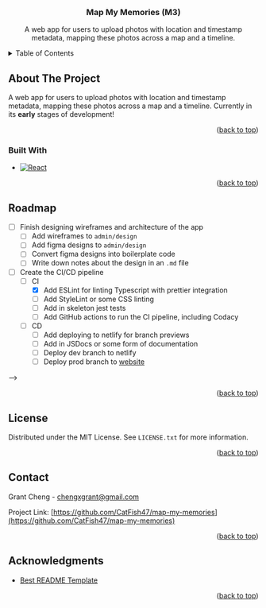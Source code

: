 <!-- Improved compatibility of back to top link: See: https://github.com/othneildrew/Best-README-Template/pull/73 -->

<a name="readme-top"></a>

<!-- PROJECT SHIELDS -->
<!--
*** I'm using markdown "reference style" links for readability.
*** Reference links are enclosed in brackets [ ] instead of parentheses ( ).
*** See the bottom of this document for the declaration of the reference variables
*** for contributors-url, forks-url, etc. This is an optional, concise syntax you may use.
*** https://www.markdownguide.org/basic-syntax/#reference-style-links
-->
<!-- [![Contributors][contributors-shield]][contributors-url]
[![Forks][forks-shield]][forks-url]
[![Stargazers][stars-shield]][stars-url]
[![Issues][issues-shield]][issues-url]
[![MIT License][license-shield]][license-url]
[![LinkedIn][linkedin-shield]][linkedin-url] -->

<!-- PROJECT LOGO -->
<br />
<div align="center">
  <!-- <a href="https://github.com/CatFish47/map-my-memories">
    <img src="images/logo.png" alt="Logo" width="80" height="80">
  </a> -->

<h3 align="center">Map My Memories (M3)</h3>

  <p align="center">
    A web app for users to upload photos with location and timestamp metadata, mapping these photos across a map and a timeline.
    <!-- <br />
    <a href="https://github.com/CatFish47/map-my-memories"><strong>Explore the docs »</strong></a>
    <br />
    <br />
    <a href="https://github.com/CatFish47/map-my-memories">View Demo</a>
    ·
    <a href="https://github.com/CatFish47/map-my-memories/issues">Report Bug</a>
    ·
    <a href="https://github.com/CatFish47/map-my-memories/issues">Request Feature</a> -->
  </p>
</div>

<!-- TABLE OF CONTENTS -->
<details>
  <summary>Table of Contents</summary>
  <ol>
    <li>
      <a href="#about-the-project">About The Project</a>
      <ul>
        <li><a href="#built-with">Built With</a></li>
      </ul>
    </li>
    <!-- <li>
      <a href="#getting-started">Getting Started</a>
      <ul>
        <li><a href="#prerequisites">Prerequisites</a></li>
        <li><a href="#installation">Installation</a></li>
      </ul>
    </li> -->
    <!-- <li><a href="#usage">Usage</a></li> -->
    <li><a href="#roadmap">Roadmap</a></li>
    <!-- <li><a href="#contributing">Contributing</a></li> -->
    <li><a href="#license">License</a></li>
    <li><a href="#contact">Contact</a></li>
    <li><a href="#acknowledgments">Acknowledgments</a></li>
  </ol>
</details>

<!-- ABOUT THE PROJECT -->

## About The Project

<!-- [![Product Name Screen Shot][product-screenshot]](https://example.com) -->

A web app for users to upload photos with location and timestamp metadata, mapping these photos across a map and a timeline. Currently in its **early** stages of development!

<p align="right">(<a href="#readme-top">back to top</a>)</p>

### Built With

-   [![React][React.js]][React-url]

<p align="right">(<a href="#readme-top">back to top</a>)</p>

<!-- GETTING STARTED -->
<!-- ## Getting Started

This is an example of how you may give instructions on setting up your project locally.
To get a local copy up and running follow these simple example steps.

### Prerequisites

This is an example of how to list things you need to use the software and how to install them.
* npm
  ```sh
  npm install npm@latest -g
  ```

### Installation

1. Get a free API Key at [https://example.com](https://example.com)
2. Clone the repo
   ```sh
   git clone https://github.com/CatFish47/map-my-memories.git
   ```
3. Install NPM packages
   ```sh
   npm install
   ```
4. Enter your API in `config.js`
   ```js
   const API_KEY = 'ENTER YOUR API';
   ```

<p align="right">(<a href="#readme-top">back to top</a>)</p> -->

<!-- USAGE EXAMPLES -->
<!-- ## Usage

Use this space to show useful examples of how a project can be used. Additional screenshots, code examples and demos work well in this space. You may also link to more resources.

_For more examples, please refer to the [Documentation](https://example.com)_

<p align="right">(<a href="#readme-top">back to top</a>)</p> -->

<!-- ROADMAP -->

## Roadmap

-   [ ] Finish designing wireframes and architecture of the app
    -   [ ] Add wireframes to `admin/design`
    -   [ ] Add figma designs to `admin/design`
    -   [ ] Convert figma designs into boilerplate code
    -   [ ] Write down notes about the design in an `.md` file
-   [ ] Create the CI/CD pipeline
    -   [ ] CI
        -   [x] Add ESLint for linting Typescript with prettier integration
        -   [ ] Add StyleLint or some CSS linting
        -   [ ] Add in skeleton jest tests
        -   [ ] Add GitHub actions to run the CI pipeline, including Codacy
    -   [ ] CD
        -   [ ] Add deploying to netlify for branch previews
        -   [ ] Add in JSDocs or some form of documentation
        -   [ ] Deploy dev branch to netlify
        -   [ ] Deploy prod branch to [website](https://www.grantcheng.com)

<!-- See the [open issues](https://github.com/CatFish47/map-my-memories/issues) for a full list of proposed features (and known issues). --> -->

<p align="right">(<a href="#readme-top">back to top</a>)</p>

<!-- CONTRIBUTING -->
<!-- ## Contributing

Contributions are what make the open source community such an amazing place to learn, inspire, and create. Any contributions you make are **greatly appreciated**.

If you have a suggestion that would make this better, please fork the repo and create a pull request. You can also simply open an issue with the tag "enhancement".
Don't forget to give the project a star! Thanks again!

1. Fork the Project
2. Create your Feature Branch (`git checkout -b feature/AmazingFeature`)
3. Commit your Changes (`git commit -m 'Add some AmazingFeature'`)
4. Push to the Branch (`git push origin feature/AmazingFeature`)
5. Open a Pull Request

<p align="right">(<a href="#readme-top">back to top</a>)</p> -->

<!-- LICENSE -->

## License

Distributed under the MIT License. See `LICENSE.txt` for more information.

<p align="right">(<a href="#readme-top">back to top</a>)</p>

<!-- CONTACT -->

## Contact

Grant Cheng - chengxgrant@gmail.com

Project Link: [https://github.com/CatFish47/map-my-memories](https://github.com/CatFish47/map-my-memories)

<p align="right">(<a href="#readme-top">back to top</a>)</p>

<!-- ACKNOWLEDGMENTS -->

## Acknowledgments

-   [Best README Template](https://github.com/othneildrew/Best-README-Template)

<p align="right">(<a href="#readme-top">back to top</a>)</p>

<!-- MARKDOWN LINKS & IMAGES -->
<!-- https://www.markdownguide.org/basic-syntax/#reference-style-links -->

[contributors-shield]: https://img.shields.io/github/contributors/CatFish47/map-my-memories.svg?style=for-the-badge
[contributors-url]: https://github.com/CatFish47/map-my-memories/graphs/contributors
[forks-shield]: https://img.shields.io/github/forks/CatFish47/map-my-memories.svg?style=for-the-badge
[forks-url]: https://github.com/CatFish47/map-my-memories/network/members
[stars-shield]: https://img.shields.io/github/stars/CatFish47/map-my-memories.svg?style=for-the-badge
[stars-url]: https://github.com/CatFish47/map-my-memories/stargazers
[issues-shield]: https://img.shields.io/github/issues/CatFish47/map-my-memories.svg?style=for-the-badge
[issues-url]: https://github.com/CatFish47/map-my-memories/issues
[license-shield]: https://img.shields.io/github/license/CatFish47/map-my-memories.svg?style=for-the-badge
[license-url]: https://github.com/CatFish47/map-my-memories/blob/master/LICENSE.txt
[linkedin-shield]: https://img.shields.io/badge/-LinkedIn-black.svg?style=for-the-badge&logo=linkedin&colorB=555
[linkedin-url]: https://linkedin.com/in/grant-cheng-52171b205
[product-screenshot]: images/screenshot.png
[Next.js]: https://img.shields.io/badge/next.js-000000?style=for-the-badge&logo=nextdotjs&logoColor=white
[Next-url]: https://nextjs.org/
[React.js]: https://img.shields.io/badge/React-20232A?style=for-the-badge&logo=react&logoColor=61DAFB
[React-url]: https://reactjs.org/
[Vue.js]: https://img.shields.io/badge/Vue.js-35495E?style=for-the-badge&logo=vuedotjs&logoColor=4FC08D
[Vue-url]: https://vuejs.org/
[Angular.io]: https://img.shields.io/badge/Angular-DD0031?style=for-the-badge&logo=angular&logoColor=white
[Angular-url]: https://angular.io/
[Svelte.dev]: https://img.shields.io/badge/Svelte-4A4A55?style=for-the-badge&logo=svelte&logoColor=FF3E00
[Svelte-url]: https://svelte.dev/
[Laravel.com]: https://img.shields.io/badge/Laravel-FF2D20?style=for-the-badge&logo=laravel&logoColor=white
[Laravel-url]: https://laravel.com
[Bootstrap.com]: https://img.shields.io/badge/Bootstrap-563D7C?style=for-the-badge&logo=bootstrap&logoColor=white
[Bootstrap-url]: https://getbootstrap.com
[JQuery.com]: https://img.shields.io/badge/jQuery-0769AD?style=for-the-badge&logo=jquery&logoColor=white
[JQuery-url]: https://jquery.com
